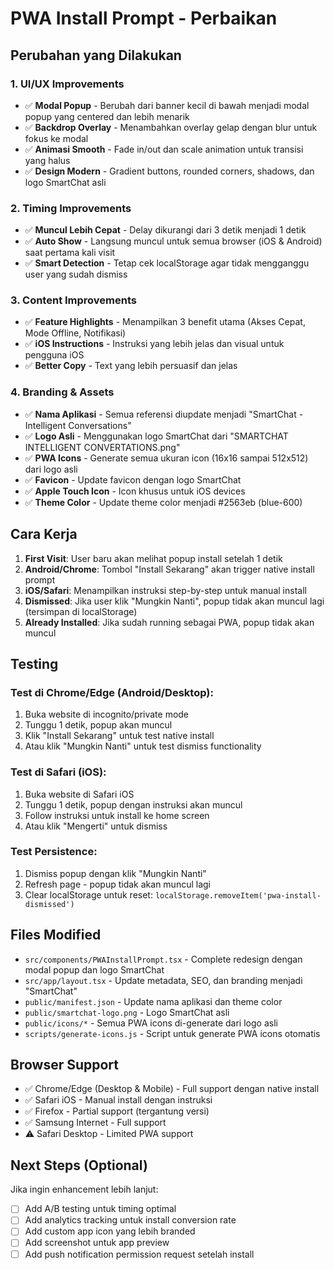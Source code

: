 # PWA Install Prompt - Perbaikan

## Perubahan yang Dilakukan

### 1. UI/UX Improvements
- ✅ **Modal Popup** - Berubah dari banner kecil di bawah menjadi modal popup yang centered dan lebih menarik
- ✅ **Backdrop Overlay** - Menambahkan overlay gelap dengan blur untuk fokus ke modal
- ✅ **Animasi Smooth** - Fade in/out dan scale animation untuk transisi yang halus
- ✅ **Design Modern** - Gradient buttons, rounded corners, shadows, dan logo SmartChat asli

### 2. Timing Improvements
- ✅ **Muncul Lebih Cepat** - Delay dikurangi dari 3 detik menjadi 1 detik
- ✅ **Auto Show** - Langsung muncul untuk semua browser (iOS & Android) saat pertama kali visit
- ✅ **Smart Detection** - Tetap cek localStorage agar tidak mengganggu user yang sudah dismiss

### 3. Content Improvements
- ✅ **Feature Highlights** - Menampilkan 3 benefit utama (Akses Cepat, Mode Offline, Notifikasi)
- ✅ **iOS Instructions** - Instruksi yang lebih jelas dan visual untuk pengguna iOS
- ✅ **Better Copy** - Text yang lebih persuasif dan jelas

### 4. Branding & Assets
- ✅ **Nama Aplikasi** - Semua referensi diupdate menjadi "SmartChat - Intelligent Conversations"
- ✅ **Logo Asli** - Menggunakan logo SmartChat dari "SMARTCHAT INTELLIGENT CONVERTATIONS.png"
- ✅ **PWA Icons** - Generate semua ukuran icon (16x16 sampai 512x512) dari logo asli
- ✅ **Favicon** - Update favicon dengan logo SmartChat
- ✅ **Apple Touch Icon** - Icon khusus untuk iOS devices
- ✅ **Theme Color** - Update theme color menjadi #2563eb (blue-600)

## Cara Kerja

1. **First Visit**: User baru akan melihat popup install setelah 1 detik
2. **Android/Chrome**: Tombol "Install Sekarang" akan trigger native install prompt
3. **iOS/Safari**: Menampilkan instruksi step-by-step untuk manual install
4. **Dismissed**: Jika user klik "Mungkin Nanti", popup tidak akan muncul lagi (tersimpan di localStorage)
5. **Already Installed**: Jika sudah running sebagai PWA, popup tidak akan muncul

## Testing

### Test di Chrome/Edge (Android/Desktop):
1. Buka website di incognito/private mode
2. Tunggu 1 detik, popup akan muncul
3. Klik "Install Sekarang" untuk test native install
4. Atau klik "Mungkin Nanti" untuk test dismiss functionality

### Test di Safari (iOS):
1. Buka website di Safari iOS
2. Tunggu 1 detik, popup dengan instruksi akan muncul
3. Follow instruksi untuk install ke home screen
4. Atau klik "Mengerti" untuk dismiss

### Test Persistence:
1. Dismiss popup dengan klik "Mungkin Nanti"
2. Refresh page - popup tidak akan muncul lagi
3. Clear localStorage untuk reset: `localStorage.removeItem('pwa-install-dismissed')`

## Files Modified

- `src/components/PWAInstallPrompt.tsx` - Complete redesign dengan modal popup dan logo SmartChat
- `src/app/layout.tsx` - Update metadata, SEO, dan branding menjadi "SmartChat"
- `public/manifest.json` - Update nama aplikasi dan theme color
- `public/smartchat-logo.png` - Logo SmartChat asli
- `public/icons/*` - Semua PWA icons di-generate dari logo asli
- `scripts/generate-icons.js` - Script untuk generate PWA icons otomatis

## Browser Support

- ✅ Chrome/Edge (Desktop & Mobile) - Full support dengan native install
- ✅ Safari iOS - Manual install dengan instruksi
- ✅ Firefox - Partial support (tergantung versi)
- ✅ Samsung Internet - Full support
- ⚠️ Safari Desktop - Limited PWA support

## Next Steps (Optional)

Jika ingin enhancement lebih lanjut:
- [ ] Add A/B testing untuk timing optimal
- [ ] Add analytics tracking untuk install conversion rate
- [ ] Add custom app icon yang lebih branded
- [ ] Add screenshot untuk app preview
- [ ] Add push notification permission request setelah install
